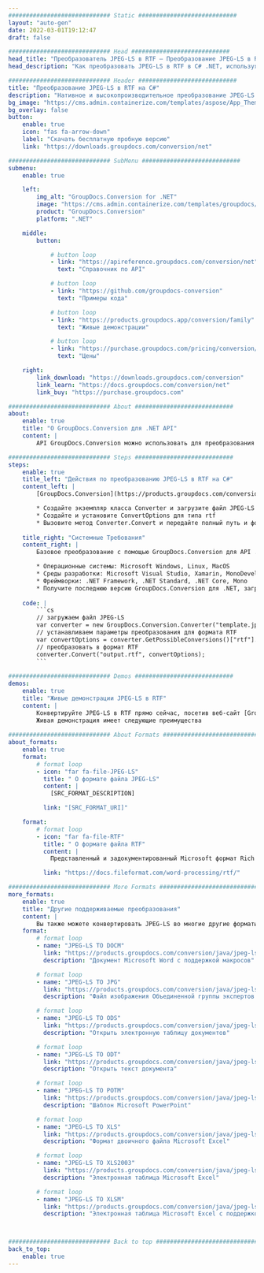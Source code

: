 ```yaml
---
############################# Static ############################
layout: "auto-gen"
date: 2022-03-01T19:12:47
draft: false

############################# Head ############################
head_title: "Преобразователь JPEG-LS в RTF — Преобразование JPEG-LS в RTF на C# .NET"
head_description: "Как преобразовать JPEG-LS в RTF в C# .NET, используя несколько строк кода? Используйте API преобразования документов GroupDocs для преобразования более 160 форматов файлов."

############################# Header ############################
title: "Преобразование JPEG-LS в RTF на C#"
description: "Нативное и высокопроизводительное преобразование JPEG-LS в RTF с использованием групповых документов на стороне сервера. Преобразование для .NET API без использования какого-либо программного обеспечения, такого как Microsoft или Open Office."
bg_image: "https://cms.admin.containerize.com/templates/aspose/App_Themes/V3/images/bg/header1.png"
bg_overlay: false
button:
    enable: true
    icon: "fas fa-arrow-down"
    label: "Скачать бесплатную пробную версию"
    link: "https://downloads.groupdocs.com/conversion/net"

############################# SubMenu ############################
submenu:
    enable: true

    left:
        img_alt: "GroupDocs.Conversion for .NET"
        image: "https://cms.admin.containerize.com/templates/groupdocs/images/product-logos/90x90-noborder/groupdocs-conversion-net.png"
        product: "GroupDocs.Conversion"
        platform: ".NET"

    middle:
        button:

            # button loop
            - link: "https://apireference.groupdocs.com/conversion/net"
              text: "Справочник по API"

            # button loop
            - link: "https://github.com/groupdocs-conversion"
              text: "Примеры кода"

            # button loop
            - link: "https://products.groupdocs.app/conversion/family"
              text: "Живые демонстрации"

            # button loop
            - link: "https://purchase.groupdocs.com/pricing/conversion/net"
              text: "Цены"

    right:
        link_download: "https://downloads.groupdocs.com/conversion"
        link_learn: "https://docs.groupdocs.com/conversion/net"
        link_buy: "https://purchase.groupdocs.com"

############################# About ############################
about:
    enable: true
    title: "О GroupDocs.Conversion для .NET API"
    content: |
        API GroupDocs.Conversion можно использовать для преобразования Microsoft Word, Excel, PowerPoint, PDF, Visio и других форматов. GroupDocs.Conversion — это автономный API, который подходит для серверных и внутренних систем, где требуется высокая производительность. Он не зависит от какого-либо программного обеспечения, такого как Microsoft или Open Office.

############################# Steps ############################
steps:
    enable: true
    title_left: "Действия по преобразованию JPEG-LS в RTF на C#"
    content_left: |
        [GroupDocs.Conversion](https://products.groupdocs.com/conversion/net) позволяет разработчикам легко преобразовать файл JPEG-LS в RTF с помощью нескольких строк кода.

        * Создайте экземпляр класса Converter и загрузите файл JPEG-LS с полным путем
        * Создайте и установите ConvertOptions для типа rtf
        * Вызовите метод Converter.Convert и передайте полный путь и формат (RTF) в качестве параметра
        
    title_right: "Системные Требования"
    content_right: |
        Базовое преобразование с помощью GroupDocs.Conversion для API .NET можно выполнить, выполнив несколько простых шагов. Наши API поддерживаются на всех основных платформах и операционных системах. Перед выполнением приведенного ниже кода убедитесь, что в вашей системе установлены следующие предварительные компоненты.

        * Операционные системы: Microsoft Windows, Linux, MacOS
        * Среды разработки: Microsoft Visual Studio, Xamarin, MonoDevelop
        * Фреймворки: .NET Framework, .NET Standard, .NET Core, Mono
        * Получите последнюю версию GroupDocs.Conversion для .NET, загруженную с [Nuget](https://www.nuget.org/packages/groupdocs.conversion)
        
    code: |
        ```cs
        // загружаем файл JPEG-LS
        var converter = new GroupDocs.Conversion.Converter("template.jpeg-ls");
        // устанавливаем параметры преобразования для формата RTF
        var convertOptions = converter.GetPossibleConversions()["rtf"].ConvertOptions;
        // преобразовать в формат RTF
        converter.Convert("output.rtf", convertOptions);
        ```
        
############################# Demos ############################
demos:
    enable: true
    title: "Живые демонстрации JPEG-LS в RTF"
    content: |
        Конвертируйте JPEG-LS в RTF прямо сейчас, посетив веб-сайт [GroupDocs.Conversion Живые демонстрации](https://products.groupdocs.app/conversion/family).
        Живая демонстрация имеет следующие преимущества
        
############################# About Formats ############################
about_formats:
    enable: true
    format:
        # format loop
        - icon: "far fa-file-JPEG-LS"
          title: " О формате файла JPEG-LS"
          content: |
            [SRC_FORMAT_DESCRIPTION]

          link: "[SRC_FORMAT_URI]"

    format:
        # format loop
        - icon: "far fa-file-RTF"
          title: " О формате файла RTF"
          content: |
            Представленный и задокументированный Microsoft формат Rich Text Format (RTF) представляет собой метод кодирования форматированного текста и графики для использования в приложениях. Формат облегчает межплатформенный обмен документами с другими продуктами Microsoft, что служит цели функциональной совместимости. Эта возможность делает его стандартом передачи данных между программным обеспечением для обработки текстов, и, следовательно, содержимое может быть передано из одной операционной системы в другую без потери форматирования документа.

          link: "https://docs.fileformat.com/word-processing/rtf/"

############################# More Formats ############################
more_formats:
    enable: true
    title: "Другие поддерживаемые преобразования"
    content: |
        Вы также можете конвертировать JPEG-LS во многие другие форматы файлов. Пожалуйста, ознакомьтесь с полным списком ниже.
    format: 
        # format loop
        - name: "JPEG-LS TO DOCM"
          link: "https://products.groupdocs.com/conversion/java/jpeg-ls-to-docm/"
          description: "Документ Microsoft Word с поддержкой макросов"

        # format loop
        - name: "JPEG-LS TO JPG"
          link: "https://products.groupdocs.com/conversion/java/jpeg-ls-to-jpg/"
          description: "Файл изображения Объединенной группы экспертов по фотографии"

        # format loop
        - name: "JPEG-LS TO ODS"
          link: "https://products.groupdocs.com/conversion/java/jpeg-ls-to-ods/"
          description: "Открыть электронную таблицу документов"

        # format loop
        - name: "JPEG-LS TO ODT"
          link: "https://products.groupdocs.com/conversion/java/jpeg-ls-to-odt/"
          description: "Открыть текст документа"

        # format loop
        - name: "JPEG-LS TO POTM"
          link: "https://products.groupdocs.com/conversion/java/jpeg-ls-to-potm/"
          description: "Шаблон Microsoft PowerPoint"

        # format loop
        - name: "JPEG-LS TO XLS"
          link: "https://products.groupdocs.com/conversion/java/jpeg-ls-to-xls/"
          description: "Формат двоичного файла Microsoft Excel"

        # format loop
        - name: "JPEG-LS TO XLS2003"
          link: "https://products.groupdocs.com/conversion/java/jpeg-ls-to-xls2003/"
          description: "Электронная таблица Microsoft Excel"

        # format loop
        - name: "JPEG-LS TO XLSM"
          link: "https://products.groupdocs.com/conversion/java/jpeg-ls-to-xlsm/"
          description: "Электронная таблица Microsoft Excel с поддержкой макросов"



############################# Back to top ###############################
back_to_top:
    enable: true
---
```


